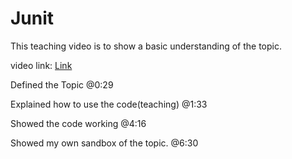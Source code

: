 # Junit
This teaching video is to show a basic understanding of the topic.

video link:  [Link](https://youtu.be/UF7Jp5B3Yvc) 

Defined the Topic
@0:29

Explained how to use the code(teaching)
@1:33

Showed the code working
@4:16

Showed my own sandbox of the topic.
@6:30
